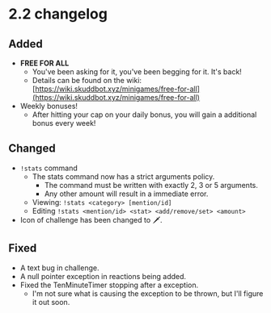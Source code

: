 # 2.2 changelog

## Added
- **FREE FOR ALL**
  - You've been asking for it, you've been begging for it. It's back!
  - Details can be found on the wiki: [https://wiki.skuddbot.xyz/minigames/free-for-all](https://wiki.skuddbot.xyz/minigames/free-for-all)
- Weekly bonuses!
  - After hitting your cap on your daily bonus, you will gain a additional bonus every week!

## Changed
- `!stats` command
  - The stats command now has a strict arguments policy.
    - The command must be written with exactly 2, 3 or 5 arguments.
    - Any other amount will result in a immediate error.
  - Viewing: `!stats <category> [mention/id]`
  - Editing `!stats <mention/id> <stat> <add/remove/set> <amount>`
- Icon of challenge has been changed to :dagger:.

## Fixed
- A text bug in challenge.
- A null pointer exception in reactions being added.
- Fixed the TenMinuteTimer stopping after a exception.
  - I'm not sure what is causing the exception to be thrown, but I'll figure it out soon.